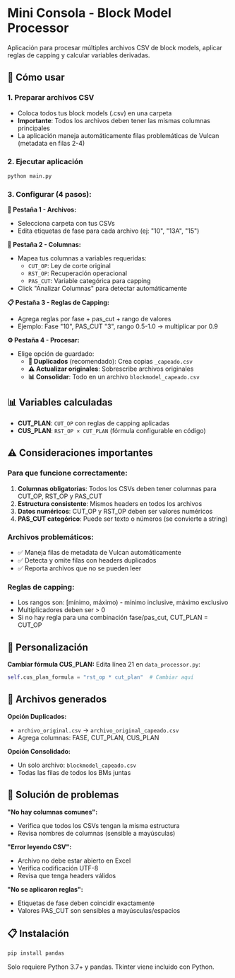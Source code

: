 # Mini Consola - Block Model Processor

Aplicación para procesar múltiples archivos CSV de block models, aplicar reglas de capping y calcular variables derivadas.

## 🚀 Cómo usar

### 1. Preparar archivos CSV
- Coloca todos tus block models (.csv) en una carpeta
- **Importante**: Todos los archivos deben tener las mismas columnas principales
- La aplicación maneja automáticamente filas problemáticas de Vulcan (metadata en filas 2-4)

### 2. Ejecutar aplicación
```bash
python main.py
```

### 3. Configurar (4 pasos):

**📁 Pestaña 1 - Archivos:**
- Selecciona carpeta con tus CSVs
- Edita etiquetas de fase para cada archivo (ej: "10", "13A", "15")

**🔧 Pestaña 2 - Columnas:**
- Mapea tus columnas a variables requeridas:
  - `CUT_OP`: Ley de corte original
  - `RST_OP`: Recuperación operacional  
  - `PAS_CUT`: Variable categórica para capping
- Click "Analizar Columnas" para detectar automáticamente

**📋 Pestaña 3 - Reglas de Capping:**
- Agrega reglas por fase + pas_cut + rango de valores
- Ejemplo: Fase "10", PAS_CUT "3", rango 0.5-1.0 → multiplicar por 0.9

**⚙️ Pestaña 4 - Procesar:**
- Elige opción de guardado:
  - **📄 Duplicados** (recomendado): Crea copias `_capeado.csv`
  - **⚠️ Actualizar originales**: Sobrescribe archivos originales
  - **📊 Consolidar**: Todo en un archivo `blockmodel_capeado.csv`

## 📊 Variables calculadas

- **CUT_PLAN**: `CUT_OP` con reglas de capping aplicadas
- **CUS_PLAN**: `RST_OP × CUT_PLAN` (fórmula configurable en código)

## ⚠️ Consideraciones importantes

### Para que funcione correctamente:
1. **Columnas obligatorias**: Todos los CSVs deben tener columnas para CUT_OP, RST_OP y PAS_CUT
2. **Estructura consistente**: Mismos headers en todos los archivos
3. **Datos numéricos**: CUT_OP y RST_OP deben ser valores numéricos
4. **PAS_CUT categórico**: Puede ser texto o números (se convierte a string)

### Archivos problemáticos:
- ✅ Maneja filas de metadata de Vulcan automáticamente
- ✅ Detecta y omite filas con headers duplicados
- ✅ Reporta archivos que no se pueden leer

### Reglas de capping:
- Los rangos son: [mínimo, máximo) - mínimo inclusive, máximo exclusivo
- Multiplicadores deben ser > 0
- Si no hay regla para una combinación fase/pas_cut, CUT_PLAN = CUT_OP

## 🔧 Personalización

**Cambiar fórmula CUS_PLAN:**
Edita línea 21 en `data_processor.py`:
```python
self.cus_plan_formula = "rst_op * cut_plan"  # Cambiar aquí
```

## 📂 Archivos generados

**Opción Duplicados:**
- `archivo_original.csv` → `archivo_original_capeado.csv`
- Agrega columnas: FASE, CUT_PLAN, CUS_PLAN

**Opción Consolidado:**
- Un solo archivo: `blockmodel_capeado.csv`
- Todas las filas de todos los BMs juntas

## 🐛 Solución de problemas

**"No hay columnas comunes":**
- Verifica que todos los CSVs tengan la misma estructura
- Revisa nombres de columnas (sensible a mayúsculas)

**"Error leyendo CSV":**
- Archivo no debe estar abierto en Excel
- Verifica codificación UTF-8
- Revisa que tenga headers válidos

**"No se aplicaron reglas":**
- Etiquetas de fase deben coincidir exactamente
- Valores PAS_CUT son sensibles a mayúsculas/espacios

## 📋 Instalación

```bash
pip install pandas
```

Solo requiere Python 3.7+ y pandas. Tkinter viene incluido con Python.